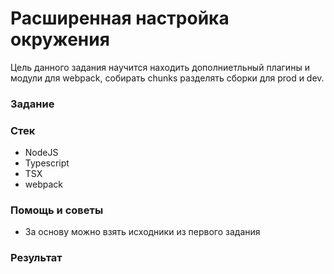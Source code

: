 # Расширенная настройка окружения

Цель данного задания научится находить дополниетльный плагины и модули для webpack, собирать chunks разделять сборки для prod и dev. 

### Задание



### Стек

* NodeJS
* Typescript
* TSX
* webpack

### Помощь и советы

* За основу можно взять исходники из первого задания

### Результат



